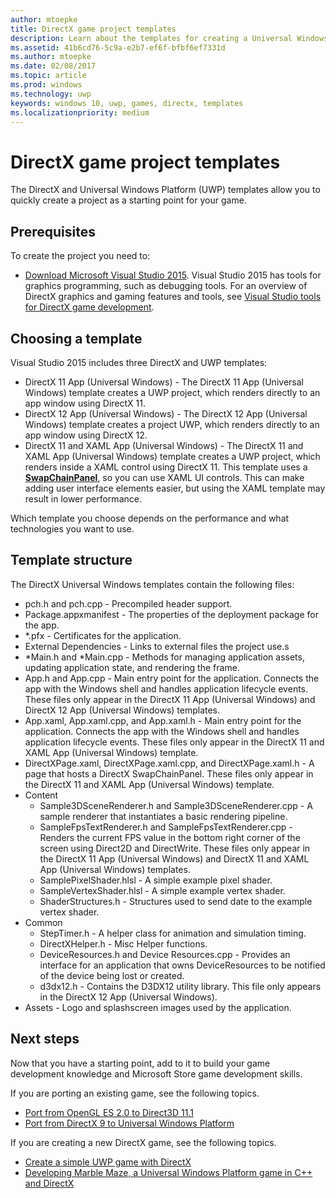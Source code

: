 ```yaml
---
author: mtoepke
title: DirectX game project templates
description: Learn about the templates for creating a Universal Windows Platform (UWP) and DirectX game.
ms.assetid: 41b6cd76-5c9a-e2b7-ef6f-bfbf6ef7331d
ms.author: mtoepke
ms.date: 02/08/2017
ms.topic: article
ms.prod: windows
ms.technology: uwp
keywords: windows 10, uwp, games, directx, templates
ms.localizationpriority: medium
---
```


# DirectX game project templates



The DirectX and Universal Windows Platform (UWP) templates allow you to quickly create a project as a starting point for your game.

## Prerequisites


To create the project you need to:

-   [Download Microsoft Visual Studio 2015](https://www.visualstudio.com/vs-2015-product-editions). Visual Studio 2015 has tools for graphics programming, such as debugging tools. For an overview of DirectX graphics and gaming features and tools, see [Visual Studio tools for DirectX game development](set-up-visual-studio-for-game-development.md).

## Choosing a template


Visual Studio 2015 includes three DirectX and UWP templates:

-   DirectX 11 App (Universal Windows) - The DirectX 11 App (Universal Windows) template creates a UWP project, which renders directly to an app window using DirectX 11.
-   DirectX 12 App (Universal Windows) - The DirectX 12 App (Universal Windows) template creates a project UWP, which renders directly to an app window using DirectX 12.
-   DirectX 11 and XAML App (Universal Windows) - The DirectX 11 and XAML App (Universal Windows) template creates a UWP project, which renders inside a XAML control using DirectX 11. This template uses a [**SwapChainPanel**](https://msdn.microsoft.com/library/windows/apps/dn252834), so you can use XAML UI controls. This can make adding user interface elements easier, but using the XAML template may result in lower performance.

Which template you choose depends on the performance and what technologies you want to use.

## Template structure


The DirectX Universal Windows templates contain the following files:

-   pch.h and pch.cpp - Precompiled header support.
-   Package.appxmanifest - The properties of the deployment package for the app.
-   \*.pfx - Certificates for the application.
-   External Dependencies - Links to external files the project use.s
-   \*Main.h and \*Main.cpp - Methods for managing application assets, updating application state, and rendering the frame.
-   App.h and App.cpp - Main entry point for the application. Connects the app with the Windows shell and handles application lifecycle events. These files only appear in the DirectX 11 App (Universal Windows) and DirectX 12 App (Universal Windows) templates.
-   App.xaml, App.xaml.cpp, and App.xaml.h - Main entry point for the application. Connects the app with the Windows shell and handles application lifecycle events. These files only appear in the DirectX 11 and XAML App (Universal Windows) template.
-   DirectXPage.xaml, DirectXPage.xaml.cpp, and DirectXPage.xaml.h - A page that hosts a DirectX SwapChainPanel. These files only appear in the DirectX 11 and XAML App (Universal Windows) template.
-   Content
    -   Sample3DSceneRenderer.h and Sample3DSceneRenderer.cpp - A sample renderer that instantiates a basic rendering pipeline.
    -   SampleFpsTextRenderer.h and SampleFpsTextRenderer.cpp - Renders the current FPS value in the bottom right corner of the screen using Direct2D and DirectWrite. These files only appear in the DirectX 11 App (Universal Windows) and DirectX 11 and XAML App (Universal Windows) templates.
    -   SamplePixelShader.hlsl - A simple example pixel shader.
    -   SampleVertexShader.hlsl - A simple example vertex shader.
    -   ShaderStructures.h - Structures used to send date to the example vertex shader.
-   Common
    -   StepTimer.h - A helper class for animation and simulation timing.
    -   DirectXHelper.h - Misc Helper functions.
    -   DeviceResources.h and Device Resources.cpp - Provides an interface for an application that owns DeviceResources to be notified of the device being lost or created.
    -   d3dx12.h - Contains the D3DX12 utility library. This file only appears in the DirectX 12 App (Universal Windows).
-   Assets - Logo and splashscreen images used by the application.

## Next steps


Now that you have a starting point, add to it to build your game development knowledge and Microsoft Store game development skills.

If you are porting an existing game, see the following topics.

-   [Port from OpenGL ES 2.0 to Direct3D 11.1](port-from-opengl-es-2-0-to-directx-11-1.md)
-   [Port from DirectX 9 to Universal Windows Platform](porting-your-directx-9-game-to-windows-store.md)

If you are creating a new DirectX game, see the following topics.

-   [Create a simple UWP game with DirectX](tutorial--create-your-first-metro-style-directx-game.md)
-   [Developing Marble Maze, a Universal Windows Platform game in C++ and DirectX](developing-marble-maze-a-windows-store-game-in-cpp-and-directx.md)